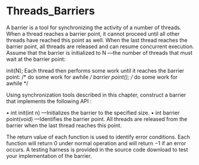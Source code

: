 # Threads_Barriers
A barrier is a tool for synchronizing the activity of a number of threads. When a thread reaches a barrier point, it cannot proceed until all other threads have reached this point as well. When the last thread reaches the barrier point, all threads are released and can resume concurrent execution. Assume that the barrier is initialized to N —the number of threads that must wait at the barrier point:

init(N);
Each thread then performs some work until it reaches the barrier point:
/* do some work for awhile */
barrier point();
/* do some work for awhile */

Using synchronization tools described in this chapter, construct a barrier that implements the following API :

•	int init(int n) —Initializes the barrier to the specified size.
•	int barrier point(void) —Identifies the barrier point. All
threads are released from the barrier when the last thread reaches this point.

The return value of each function is used to identify error conditions. Each function will return 0 under normal operation and will return −1 if an error occurs. A testing harness is provided in the source code download to test your implementation of the barrier.
